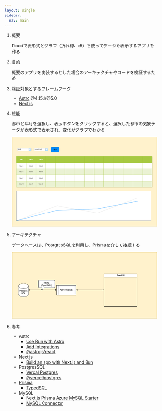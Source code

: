 ```yaml
---
layout: single
sidebar:
  nav: main
---
```

1.  概要

	Reactで表形式とグラフ（折れ線、棒）を使ってデータを表示するアプリを作る

1.  目的

	概要のアプリを実装するとした場合のアーキテクチャやコードを検証するため

1.  検証対象とするフレームワーク
	- [Astro](https://astro.build/) @4.15.1/@5.0
	- [Next.js](https://nextjs.org/)

1.  機能

	都市と年月を選択し、表示ボタンをクリックすると、選択した都市の気象データが表形式で表示され、変化がグラフでわかる

	![UI](ui.png)

1.  アーキテクチャ

	データベースは、PostgresSQLを利用し、Prismaを介して接続する

	![Architecture](architecture.png)

1.  参考
	-	Astro
		- [Use Bun with Astro](https://docs.astro.build/en/recipes/bun/)
		-	[Add Integrations](https://docs.astro.build/ja/guides/integrations-guide/)
		-	[@astrojs/react](https://docs.astro.build/en/guides/integrations-guide/react/)
	-	Next.js
		- [Build an app with Next.js and Bun](https://bun.sh/guides/ecosystem/nextjs)
	-	PostgresSQL
		-	[Vercal Postgres](https://vercel.com/docs/storage/vercel-postgres)
		-	[@vercel/postgres](https://vercel.com/docs/storage/vercel-postgres/sdk)
	- [Prisma](https://www.prisma.io/)
		-	[TypedSQL](https://www.prisma.io/docs/orm/prisma-client/using-raw-sql/typedsql)
	-	MySQL
		-	[Next.js Prisma Azure MySQL Starter](https://vercel.com/templates/next.js/nextjs-prisma-azure-mysql-starter)
		-	[MySQL Connector](https://www.prisma.io/docs/orm/overview/databases/mysql)

